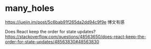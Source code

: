 # many_holes
https://juejin.im/post/5c6bab91f265da2dd94c9f9e 博文有感

Does React keep the order for state updates?
https://stackoverflow.com/questions/48563650/does-react-keep-the-order-for-state-updates/48563830#48563830
